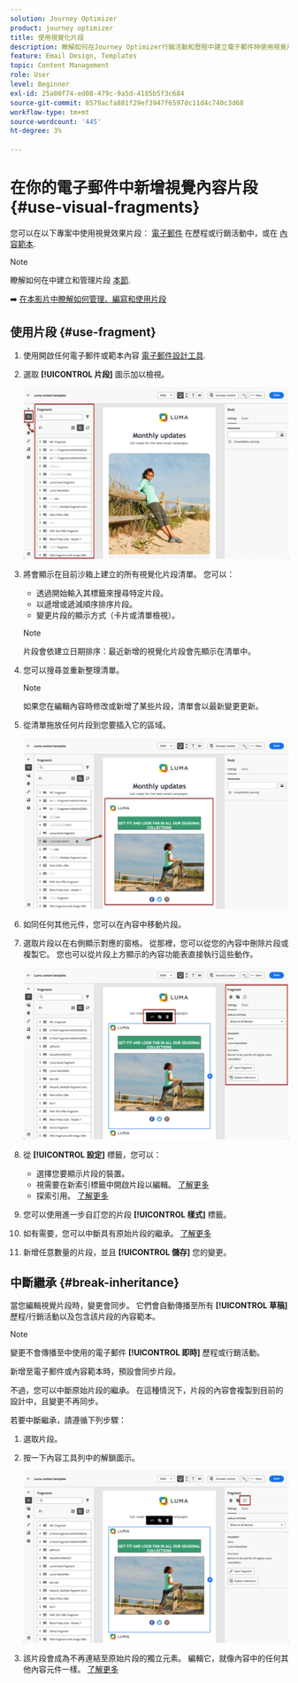 ```yaml
---
solution: Journey Optimizer
product: journey optimizer
title: 使用視覺化片段
description: 瞭解如何在Journey Optimizer行銷活動和歷程中建立電子郵件時使用視覺片段
feature: Email Design, Templates
topic: Content Management
role: User
level: Beginner
exl-id: 25a00f74-ed08-479c-9a5d-4185b5f3c684
source-git-commit: 8579acfa881f29ef3947f6597dc11d4c740c3d68
workflow-type: tm+mt
source-wordcount: '445'
ht-degree: 3%

---
```


# 在你的電子郵件中新增視覺內容片段 {#use-visual-fragments}

您可以在以下專案中使用視覺效果片段： [電子郵件](get-started-email-design.md) 在歷程或行銷活動中，或在 [內容範本](../content-management/content-templates.md).

>[!NOTE]
>
>瞭解如何在中建立和管理片段 [本節](../content-management/fragments.md).

➡️ [在本影片中瞭解如何管理、編寫和使用片段](../content-management/fragments.md#video-fragments)

## 使用片段 {#use-fragment}

1. 使用開啟任何電子郵件或範本內容 [電子郵件設計工具](get-started-email-design.md).

1. 選取 **[!UICONTROL 片段]** 圖示加以檢視。

   ![](assets/fragments-in-designer.png)

1. 將會顯示在目前沙箱上建立的所有視覺化片段清單。 您可以：

   * 透過開始輸入其標籤來搜尋特定片段。
   * 以遞增或遞減順序排序片段。
   * 變更片段的顯示方式（卡片或清單檢視）。

   >[!NOTE]
   >
   >片段會依建立日期排序：最近新增的視覺化片段會先顯示在清單中。

1. 您可以搜尋並重新整理清單。

   >[!NOTE]
   >
   >如果您在編輯內容時修改或新增了某些片段，清單會以最新變更更新。

1. 從清單拖放任何片段到您要插入它的區域。

   ![](assets/fragment-insert.png)

1. 如同任何其他元件，您可以在內容中移動片段。

1. 選取片段以在右側顯示對應的窗格。 從那裡，您可以從您的內容中刪除片段或複製它。 您也可以從片段上方顯示的內容功能表直接執行這些動作。

   ![](assets/fragment-right-pane.png)

1. 從 **[!UICONTROL 設定]** 標籤，您可以：

   * 選擇您要顯示片段的裝置。
   * 視需要在新索引標籤中開啟片段以編輯。 [了解更多](../content-management/fragments.md#edit-fragments)
   * 探索引用。 [了解更多](../content-management/fragments.md#explore-references)

1. 您可以使用進一步自訂您的片段 **[!UICONTROL 樣式]** 標籤。

1. 如有需要，您可以中斷具有原始片段的繼承。 [了解更多](#break-inheritance)

1. 新增任意數量的片段，並且 **[!UICONTROL 儲存]** 您的變更。

## 中斷繼承 {#break-inheritance}

當您編輯視覺片段時，變更會同步。 它們會自動傳播至所有 **[!UICONTROL 草稿]** 歷程/行銷活動以及包含該片段的內容範本。

>[!NOTE]
>
>變更不會傳播至中使用的電子郵件 **[!UICONTROL 即時]** 歷程或行銷活動。

新增至電子郵件或內容範本時，預設會同步片段。

不過，您可以中斷原始片段的繼承。 在這種情況下，片段的內容會複製到目前的設計中，且變更不再同步。

若要中斷繼承，請遵循下列步驟：

1. 選取片段。

1. 按一下內容工具列中的解鎖圖示。

   ![](assets/fragment-break-inheritance.png)

1. 該片段會成為不再連結至原始片段的獨立元素。 編輯它，就像內容中的任何其他內容元件一樣。 [了解更多](content-components.md)
